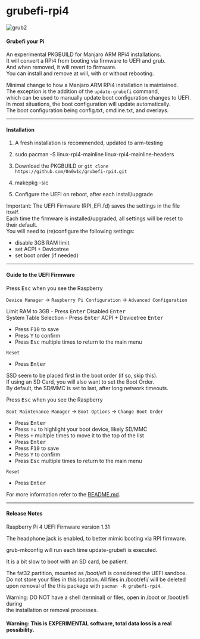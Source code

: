 # grubefi-rpi4
![grub2](https://user-images.githubusercontent.com/47831850/134357018-3530c95c-e774-45e7-af97-f830882b6a62.jpg)
#### Grubefi your Pi ####

An experimental PKGBUILD for Manjaro ARM RPi4 installations. \
It will convert a RPi4 from booting via firmware to UEFI and grub. \
And when removed, it will revert to firmware. \
You can install and remove at will, with or without rebooting.
 
Minimal change to how a Manjaro ARM RPi4 installation is maintained. \
The exception is the addition of the `update-grubefi` command, \
which can be used to manually update boot configuration changes to UEFI. \
In most situations, the boot configuration will update automatically. \
The boot configuration being config.txt, cmdline.txt, and overlays.

- - - -
#### Installation ####

1) A fresh installation is recommended, updated to arm-testing
 
2) sudo pacman -S linux-rpi4-mainline linux-rpi4-mainline-headers
 
3) Download the PKGBUILD or `git clone https://github.com/0n0w1c/grubefi-rpi4.git`
 
4) makepkg -sic
 
5) Configure the UEFI on reboot, after each install/upgrade

Important: The UEFI Firmware (RPI_EFI.fd) saves the settings in the file itself. \
Each time the firmware is installed/upgraded, all settings will be reset to their default. \
You will need to (re)configure the following settings:
  - disable 3GB RAM limit
  - set ACPI + Devicetree
  - set boot order (if needed)

- - - -
#### Guide to the UEFI Firmware ####
Press <kbd>Esc</kbd> when you see the Raspberry

`Device Manager` → `Raspberry Pi Configuration` → `Advanced Configuration`

Limit RAM to 3GB - Press <kbd>Enter</kbd> Disabled <kbd>Enter</kbd> \
System Table Selection - Press <kbd>Enter</kbd> ACPI + Devicetree <kbd>Enter</kbd>
 - Press <kbd>F10</kbd> to save
 - Press <kbd>Y</kbd> to confirm
 - Press <kbd>Esc</kbd> multiple times to return to the main menu

`Reset`
 - Press <kbd>Enter</kbd>

SSD seem to be placed first in the boot order (if so, skip this). \
If using an SD Card, you will also want to set the Boot Order. \
By default, the SD/MMC is set to last, after long network timeouts.
   
Press <kbd>Esc</kbd> when you see the Raspberry

 `Boot Maintenance Manager` → `Boot Options` → `Change Boot Order`
 - Press <kbd>Enter</kbd>
 - Press <kbd>↑</kbd><kbd>↓</kbd> to highlight your boot device, likely SD/MMC
 - Press <kbd>+</kbd> multiple times to move it to the top of the list
 - Press <kbd>Enter</kbd>
 - Press <kbd>F10</kbd> to save
 - Press <kbd>Y</kbd> to confirm
 - Press <kbd>Esc</kbd> multiple times to return to the main menu

`Reset`
   - Press <kbd>Enter</kbd>

For more information refer to the [README.md](https://github.com/pftf/RPi4/blob/master/Readme.md "RPi4 UEFI").

- - - -
#### Release Notes ####
Raspberry Pi 4 UEFI Firmware version 1.31

The headphone jack is enabled, to better mimic booting via RPI firmware.

grub-mkconfig will run each time update-grubefi is executed.

It is a bit slow to boot with an SD card, be patient.

The fat32 partition, mounted as /boot/efi is considered the UEFI sandbox. \
Do not store your files in this location. All files in /boot/efi/ will be deleted \
upon removal of the this package with `pacman -R grubefi-rpi4`.

Warning: DO NOT have a shell (terminal) or files, open in /boot or /boot/efi during \
the installation or removal processes.

#### Warning: This is EXPERIMENTAL software, total data loss is a real possibility. ####
